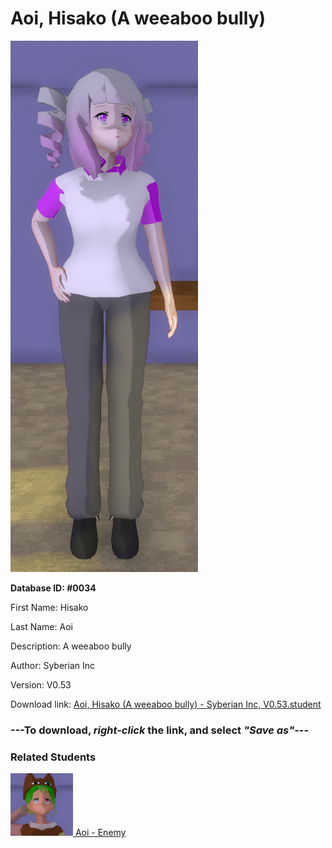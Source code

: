 # Aoi, Hisako (A weeaboo bully)

<img src="../../Files/Images/Aoi, Hisako (A weeaboo bully).png" title="Aoi, Hisako (A weeaboo bully) - Syberian Inc, V0.53">

**Database ID: #0034**

First Name: Hisako

Last Name: Aoi

Description: A weeaboo bully

Author: Syberian Inc

Version: V0.53

Download link: <a href="https://raw.githubusercontent.com/Arbiter1223/Daigaku-Gurashi-Custom-Students/master/Files/Student%20Files/Aoi%2C%20Hisako%20(A%20weeaboo%20bully)%20-%20Syberian%20Inc%2C%20V0.53.student">Aoi, Hisako (A weeaboo bully) - Syberian Inc, V0.53.student</a>

### ---**To download, _right-click_ the link, and select _"Save as"_**---

### Related Students

<a href="Hisako, Aoi (Easiest girlfriend ever).md"><img src="../../Files/Thumbs/Hisako, Aoi (Easiest girlfriend ever).png" height="100" width="100" title="Hisako, Aoi (Easiest girlfriend ever) - Syberian Inc, V0.53"></a><a href="Hisako, Aoi (Easiest girlfriend ever).md"> Aoi - Enemy</a>

